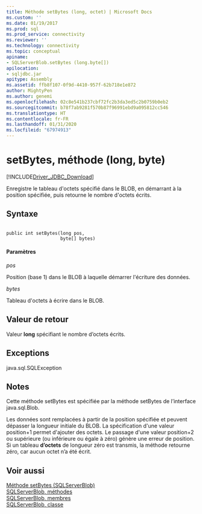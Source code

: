```yaml
---
title: Méthode setBytes (long, octet) | Microsoft Docs
ms.custom: ''
ms.date: 01/19/2017
ms.prod: sql
ms.prod_service: connectivity
ms.reviewer: ''
ms.technology: connectivity
ms.topic: conceptual
apiname:
- SQLServerBlob.setBytes (long.byte[])
apilocation:
- sqljdbc.jar
apitype: Assembly
ms.assetid: ffb8f107-0f9d-4410-957f-62b718e1e872
author: MightyPen
ms.author: genemi
ms.openlocfilehash: 02c8e541b237cbf72fc2b3da3ed5c2b0759b0eb2
ms.sourcegitcommit: b78f7ab9281f570b87f96991ebd9a095812cc546
ms.translationtype: HT
ms.contentlocale: fr-FR
ms.lasthandoff: 01/31/2020
ms.locfileid: "67974913"
---
```

# <a name="setbytes-method-long-byte"></a>setBytes, méthode (long, byte)
[!INCLUDE[Driver_JDBC_Download](../../../includes/driver_jdbc_download.md)]

  Enregistre le tableau d'octets spécifié dans le BLOB, en démarrant à la position spécifiée, puis retourne le nombre d'octets écrits.  
  
## <a name="syntax"></a>Syntaxe  
  
```  
  
public int setBytes(long pos,  
                    byte[] bytes)  
```  
  
#### <a name="parameters"></a>Paramètres  
 *pos*  
  
 Position (base 1) dans le BLOB à laquelle démarrer l'écriture des données.  
  
 *bytes*  
  
 Tableau d'octets à écrire dans le BLOB.  
  
## <a name="return-value"></a>Valeur de retour  
 Valeur **long** spécifiant le nombre d’octets écrits.  
  
## <a name="exceptions"></a>Exceptions  
 java.sql.SQLException  
  
## <a name="remarks"></a>Notes  
 Cette méthode setBytes est spécifiée par la méthode setBytes de l’interface java.sql.Blob.  
  
 Les données sont remplacées à partir de la position spécifiée et peuvent dépasser la longueur initiale du BLOB. La spécification d'une valeur position+1 permet d'ajouter des octets. Le passage d'une valeur position+2 ou supérieure (ou inférieure ou égale à zéro) génère une erreur de position. Si un tableau **d’octets** de longueur zéro est transmis, la méthode retourne zéro, car aucun octet n’a été écrit.  
  
## <a name="see-also"></a>Voir aussi  
 [Méthode setBytes &#40;SQLServerBlob&#41;](../../../connect/jdbc/reference/setbytes-method-sqlserverblob.md)   
 [SQLServerBlob, méthodes](../../../connect/jdbc/reference/sqlserverblob-methods.md)   
 [SQLServerBlob, membres](../../../connect/jdbc/reference/sqlserverblob-members.md)   
 [SQLServerBlob, classe](../../../connect/jdbc/reference/sqlserverblob-class.md)  
  
  
